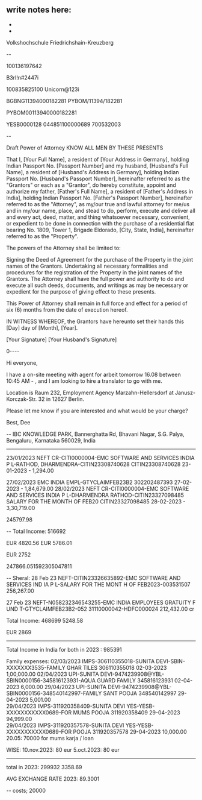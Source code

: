 write notes here:
-
-
-













































Volkshochschule Friedrichshain-Kreuzberg

--

100136197642

B3rl!n#2447i


100835825100
Unicorn@123i




BGBNG11394000182281
PYBOM/11394/182281 

PYBOM00113940000182281

YESB0000128
044851100000689
700532003


--


Draft Power of Attorney
KNOW ALL MEN BY THESE PRESENTS

That I, [Your Full Name], a resident of [Your Address in Germany], holding Indian Passport No. [Passport Number] and my husband, [Husband's Full Name], a resident of [Husband's Address in Germany], holding Indian Passport No. [Husband's Passport Number], hereinafter referred to as the "Grantors" or each as a "Grantor", do hereby constitute, appoint and authorize my father, [Father's Full Name], a resident of [Father's Address in India], holding Indian Passport No. [Father's Passport Number], hereinafter referred to as the "Attorney", as my/our true and lawful attorney for me/us and in my/our name, place, and stead to do, perform, execute and deliver all and every act, deed, matter, and thing whatsoever necessary, convenient, or expedient to be done in connection with the purchase of a residential flat bearing No. 1809, Tower 1, Brigade Eldorado, [City, State, India], hereinafter referred to as the "Property".

The powers of the Attorney shall be limited to:

Signing the Deed of Agreement for the purchase of the Property in the joint names of the Grantors.
Undertaking all necessary formalities and procedures for the registration of the Property in the joint names of the Grantors.
The Attorney shall have the full power and authority to do and execute all such deeds, documents, and writings as may be necessary or expedient for the purpose of giving effect to these presents.

This Power of Attorney shall remain in full force and effect for a period of six (6) months from the date of execution hereof.

IN WITNESS WHEREOF, the Grantors have hereunto set their hands this [Day] day of [Month], [Year].

[Your Signature]
[Your Husband's Signature]


0----

Hi everyone,

I have a on-site meeting with agent for arbeit tomorrow 16.08 between 10:45 AM - ,  and I am looking to hire a translator to go with me. 

Location is Raum 232, Employment Agency Marzahn-Hellersdorf at Janusz-Korczak-Str. 32 in 12627 Berlin.

Please let me know if you are interested and what would be your charge?

Best, Dee

--
IBC KNOWLEDGE PARK, Bannerghatta Rd, Bhavani Nagar, S.G. Palya, Bengaluru, Karnataka 560029, India

---

23/01/2023	NEFT CR-CITI0000004-EMC SOFTWARE AND SERVICES INDIA P L-RATHOD, DHARMENDRA-CITIN23308740628	CITIN23308740628	23-01-2023	-	1,294.00	

27/02/2023	EMC INDIA EMPL-GTYCLAIMFEB23B2	302202487393	27-02-2023	-	1,84,679.00	
28/02/2023	NEFT CR-CITI0000004-EMC SOFTWARE AND SERVICES INDIA P L-DHARMENDRA RATHOD-CITIN23327098485 SALARY FOR THE MONTH OF FEB20	CITIN23327098485	28-02-2023	-	3,30,719.00 

245797.98



--
Total Income:  516692

EUR 4820.56
EUR 5786.01

EUR 2752

247866.051592305047811

--
Sheral:
28 Feb 23
NEFT-CITIN23326635892-EMC SOFTWARE AND SERVICES IND IA P L-SALARY FOR THE MONT H OF FEB2023-003531507
256,267.00

27 Feb 23
NEFT-N058232346543255-EMC INDIA EMPLOYEES GRATUITY F
UND T-GTYCLAIMFEB23B2-052
31110000042-HDFC000024
212,432.00 cr

Total Income: 468699
5248.58

EUR 2869

---------

Total Income in India for both in 2023 : 985391


Family expenses:
02/03/2023	IMPS-306110355018-SUNITA DEVI-SBIN-XXXXXXX3535-FAMILY GHAR TILES	306110355018	02-03-2023	1,00,000.00
02/04/2023	UPI-SUNITA DEVI-9474239908@YBL-SBIN0000156-345816123931-AQUA GUARD FAMILY	345816123931	02-04-2023	6,000.00
29/04/2023	UPI-SUNITA DEVI-9474239908@YBL-SBIN0000156-348540142997-FAMILY SANT POOJA	348540142997	29-04-2023	5,001.00	
29/04/2023	IMPS-311920358409-SUNITA DEVI YES-YESB-XXXXXXXXXXX0689-FOR MUMS POOJA	311920358409	29-04-2023	94,999.00	
29/04/2023	IMPS-311920357578-SUNITA DEVI YES-YESB-XXXXXXXXXXX0689-FOR POOJA	311920357578	29-04-2023	10,000.00	
20.05: 70000 for mums karja / loan


WISE:
10.nov.2023: 80 eur
5.oct.2023: 80 eur

--- 
total in 2023: 299932
3358.69


AVG EXCHANGE RATE 2023: 89.3001


--
costs;
20000
